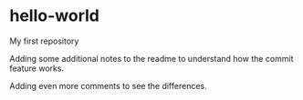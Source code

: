 hello-world
===========

My first repository

Adding some additional notes to the readme to understand how the commit feature works.

Adding even more comments to see the differences.
